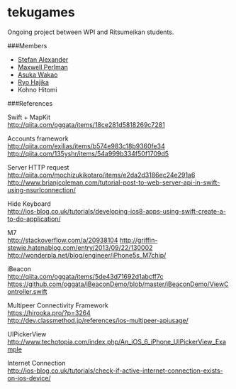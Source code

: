 tekugames
=========
Ongoing project between WPI and Ritsumeikan students.  

###Members
* [Stefan Alexander](http://github.com/stefafafan)
* [Maxwell Perlman](http://github.com/MaxwellP)
* [Asuka Wakao](http://github.com/AsukaWakao)
* [Ryo Hajika](http://github.com/Hzikajr)  
* Kohno Hitomi
  
###References  

Swift + MapKit  
http://qiita.com/oggata/items/18ce281d5818269c7281

Accounts framework  
http://qiita.com/exilias/items/b574e983c18b9360fe34
http://qiita.com/135yshr/items/54a999b334f50f1709d5

Server HTTP request  
http://qiita.com/mochizukikotaro/items/e2da2d3186ec24e291a6
http://www.brianjcoleman.com/tutorial-post-to-web-server-api-in-swift-using-nsurlconnection/

Hide Keyboard  
http://ios-blog.co.uk/tutorials/developing-ios8-apps-using-swift-create-a-to-do-application/

M7  
http://stackoverflow.com/a/20938104
http://griffin-stewie.hatenablog.com/entry/2013/09/22/130002
http://wonderpla.net/blog/engineer/iPhone5s_M7chip/

iBeacon  
http://qiita.com/oggata/items/5de43d71692d1abcff7c
https://github.com/oggata/iBeaconDemo/blob/master/iBeaconDemo/ViewController.swift
  
Multipeer Connectivity Framework  
https://hirooka.pro/?p=3264  
http://dev.classmethod.jp/references/ios-multipeer-apiusage/

UIPickerView  
http://www.techotopia.com/index.php/An_iOS_6_iPhone_UIPickerView_Example  
  
Internet Connection  
http://ios-blog.co.uk/tutorials/check-if-active-internet-connection-exists-on-ios-device/
